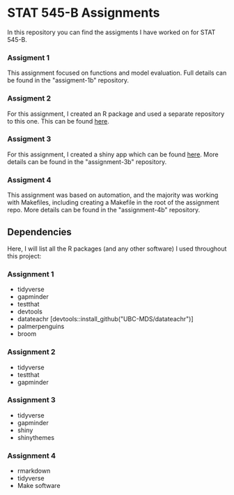 # STAT 545-B Assignments

In this repository you can find the assigments I have worked on for STAT 545-B.

### Assigment 1

This assignment focused on functions and model evaluation. Full details can be found in the "assigment-1b" repository.

### Assigment 2

For this assignment, I created an R package and used a separate repository to this one. This can be found [here](https://github.com/timcrowe91/Keyword-Scatter).

### Assigment 3

For this assignment, I created a shiny app which can be found [here](https://timcrowe91.shinyapps.io/GapminderApp/). More details can be found in the "assignment-3b" repository.

### Assigment 4

This assignment was based on automation, and the majority was working with Makefiles, including creating a Makefile in the root of the assignment repo. More details can be found in the "assignment-4b" repository.

## Dependencies

Here, I will list all the R packages (and any other software) I used throughout this project:

### Assignment 1

* tidyverse
* gapminder
* testthat
* devtools
* datateachr [devtools::install_github("UBC-MDS/datateachr")]
* palmerpenguins
* broom

### Assignment 2

* tidyverse
* testthat
* gapminder

### Assignment 3

* tidyverse
* gapminder
* shiny
* shinythemes

### Assignment 4

* rmarkdown
* tidyverse
* Make software
